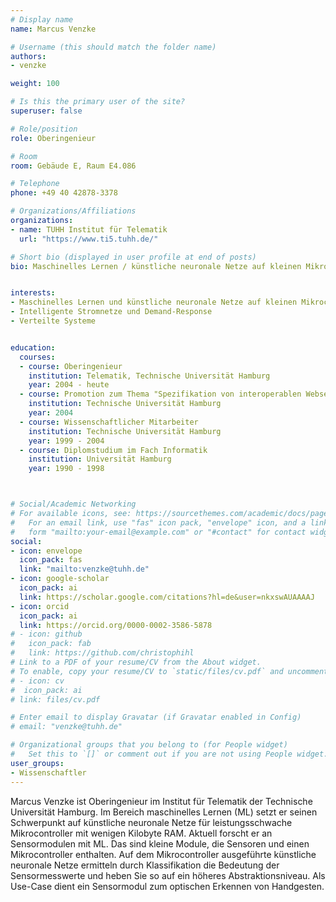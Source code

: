 ```yaml
---
# Display name
name: Marcus Venzke

# Username (this should match the folder name)
authors:
- venzke

weight: 100

# Is this the primary user of the site?
superuser: false

# Role/position
role: Oberingenieur

# Room
room: Gebäude E, Raum E4.086

# Telephone
phone: +49 40 42878-3378

# Organizations/Affiliations
organizations:
- name: TUHH Institut für Telematik
  url: "https://www.ti5.tuhh.de/"

# Short bio (displayed in user profile at end of posts)
bio: Maschinelles Lernen / künstliche neuronale Netze auf kleinen Mikrocontrollern


interests:
- Maschinelles Lernen und künstliche neuronale Netze auf kleinen Mikrocontrollern
- Intelligente Stromnetze und Demand-Response
- Verteilte Systeme


education:
  courses:
  - course: Oberingenieur 
    institution: Telematik, Technische Universität Hamburg
    year: 2004 - heute
  - course: Promotion zum Thema "Spezifikation von interoperablen Webservices mit XQuery"
    institution: Technische Universität Hamburg
    year: 2004
  - course: Wissenschaftlicher Mitarbeiter 
    institution: Technische Universität Hamburg
    year: 1999 - 2004
  - course: Diplomstudium im Fach Informatik 
    institution: Universität Hamburg
    year: 1990 - 1998 



# Social/Academic Networking
# For available icons, see: https://sourcethemes.com/academic/docs/page-builder/#icons
#   For an email link, use "fas" icon pack, "envelope" icon, and a link in the
#   form "mailto:your-email@example.com" or "#contact" for contact widget.
social:
- icon: envelope
  icon_pack: fas
  link: "mailto:venzke@tuhh.de"
- icon: google-scholar
  icon_pack: ai
  link: https://scholar.google.com/citations?hl=de&user=nkxswAUAAAAJ
- icon: orcid
  icon_pack: ai
  link: https://orcid.org/0000-0002-3586-5878
# - icon: github
#   icon_pack: fab
#   link: https://github.com/christophihl
# Link to a PDF of your resume/CV from the About widget.
# To enable, copy your resume/CV to `static/files/cv.pdf` and uncomment the lines below.
# - icon: cv
#  icon_pack: ai
# link: files/cv.pdf

# Enter email to display Gravatar (if Gravatar enabled in Config)
# email: "venzke@tuhh.de"

# Organizational groups that you belong to (for People widget)
#   Set this to `[]` or comment out if you are not using People widget.
user_groups:
- Wissenschaftler
---
```


Marcus Venzke ist Oberingenieur im Institut für Telematik der Technische Universität Hamburg. Im Bereich maschinelles Lernen (ML) setzt er seinen Schwerpunkt auf künstliche neuronale Netze für leistungsschwache Mikrocontroller mit wenigen Kilobyte RAM. Aktuell forscht er an Sensormodulen mit ML. Das sind kleine Module, die Sensoren und einen Mikrocontroller enthalten. Auf dem Mikrocontroller ausgeführte künstliche neuronale Netze ermitteln durch Klassifikation die Bedeutung der Sensormesswerte und heben Sie so auf ein höheres Abstraktionsniveau. Als Use-Case dient ein Sensormodul zum optischen Erkennen von Handgesten. 



